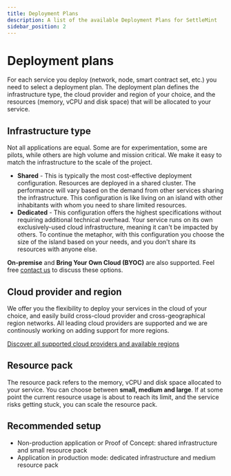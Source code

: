 ```yaml
---
title: Deployment Plans
description: A list of the available Deployment Plans for SettleMint
sidebar_position: 2
---
```


# Deployment plans

For each service you deploy (network, node, smart contract set, etc.) you need to select a deployment plan. The deployment plan defines the infrastructure type, the cloud provider and region of your choice, and the resources (memory, vCPU and disk space) that will be allocated to your service.

## Infrastructure type

Not all applications are equal. Some are for experimentation, some are pilots, while others are high volume and mission critical. We make it easy to match the infrastructure to the scale of the project.

- **Shared** - This is typically the most cost-effective deployment configuration. Resources are deployed in a shared cluster. The performance will vary based on the demand from other services sharing the infrastructure. This configuration is like living on an island with other inhabitants with whom you need to share limited resources.
- **Dedicated** - This configuration offers the highest specifications without requiring additional technical overhead. Your service runs on its own exclusively-used cloud infrastructure, meaning it can't be impacted by others. To continue the metaphor, with this configuration you choose the size of the island based on your needs, and you don't share its resources with anyone else.

**On-premise** and **Bring Your Own Cloud (BYOC)** are also supported. Feel free [contact us](mailto:support@settlemint.com) to discuss these options.

## Cloud provider and region

We offer you the flexibility to deploy your services in the cloud of your choice, and easily build cross-cloud provider and cross-geographical region networks. All leading cloud providers are supported and we are continously working on adding support for more regions.

[Discover all supported cloud providers and available regions](./0_supported-cloud-providers.md)

## Resource pack

The resource pack refers to the memory, vCPU and disk space allocated to your service. You can choose between **small, medium and large**. If at some point the current resource usage is about to reach its limit, and the service risks getting stuck, you can scale the resource pack.

## Recommended setup

- Non-production application or Proof of Concept: shared infrastructure and small resource pack
- Application in production mode: dedicated infrastructure and medium resource pack
